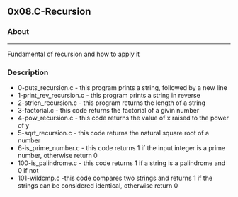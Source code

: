 ## 0x08.C-Recursion

### About
---
Fundamental of recursion and how to apply it

### Description
* 0-puts_recursion.c - this program prints a string, followed by a new line
* 1-print_rev_recursion.c - this program prints a string in reverse
* 2-strlen_recursion.c - this program returns the length of a string
* 3-factorial.c - this code returns the factorial of a givin number
* 4-pow_recursion.c - this code returns the value of x raised to the power of y
* 5-sqrt_recursion.c - this code returns the natural square root of a number
* 6-is_prime_number.c - this code returns 1 if the input integer is a prime number, otherwise return 0
* 100-is_palindrome.c - this code returns 1 if a string is a palindrome and 0 if not
* 101-wildcmp.c -this code compares two strings and returns 1 if the strings can be considered identical, otherwise return 0
